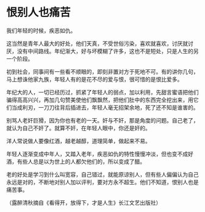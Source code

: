 # 恨别人也痛苦

我们年轻的时候，疾恶如仇。 

这当然是青年人最大的好处，他们天真，不受世俗污染，喜欢就喜欢，讨厌就讨厌，没有中间路线。年纪渐大，好与坏模糊了许多，这也不是短处，只是人生的另一个阶段。 

初到社会，同事间有一些看不顺眼的，即刻非置对方于死地不可。有的讲你几句，马上想诛他家九族，年轻人有的是花不尽的爱与恨，很可惜的是恨比爱多。 

年纪大的人，一切已经历过，抓紧了年轻人的弱点，加以利用，先甜言蜜语把他们骗得高高兴兴，再加几句赞美使他们飘飘然，把他们肚中的东西完全挖出来，用它们当成利刃，一刀刀往背后插进去，年轻人毫无招架余地，死了还不知是谁害的。 

别骂人老奸巨猾，因为你也有老的一天。奸与不奸，那是角度的问题。自己老了，就认为自己不奸了。就算不奸，在年轻人眼中，你还是奸的。 

洋人常说做人要像红酒，越老越醇，道理简单，做起来不易。 

年轻人逐渐变成中年人，又踏入老年，疾恶如仇的特性慢慢冲淡，但也变不成好酒，有些人总是以为世上的人都欠他们的，所以变成了醋。 

老的好处是学习到什么叫宽容，自己错过，就能原谅别人，但有些人偏偏认为自己永远是对的，不断地对别人加以评判，要对方永不超生。他们不知道，恨别人也是痛苦事。 

（露醉清秋摘自《看得开，放得下，才是人生》长江文艺出版社）